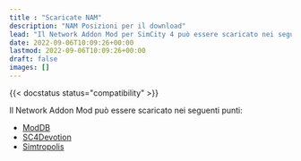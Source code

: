 ```yaml
---
title : "Scaricate NAM"
description: "NAM Posizioni per il download"
lead: "Il Network Addon Mod per SimCity 4 può essere scaricato nei seguenti punti."
date: 2022-09-06T10:09:26+00:00
lastmod: 2022-09-06T10:09:26+00:00
draft: false
images: []
---
```


{{< docstatus status="compatibility" >}}

Il Network Addon Mod può essere scaricato nei seguenti punti:

* [ModDB](https://www.moddb.com/mods/network-addon-mod)
* [SC4Devotion](https://www.sc4devotion.com/csxlex/lex_filedesc.php?lotGET=851)
* [Simtropolis](https://community.simtropolis.com/files/file/26793-network-addon-mod-nam-cross-platform/)

